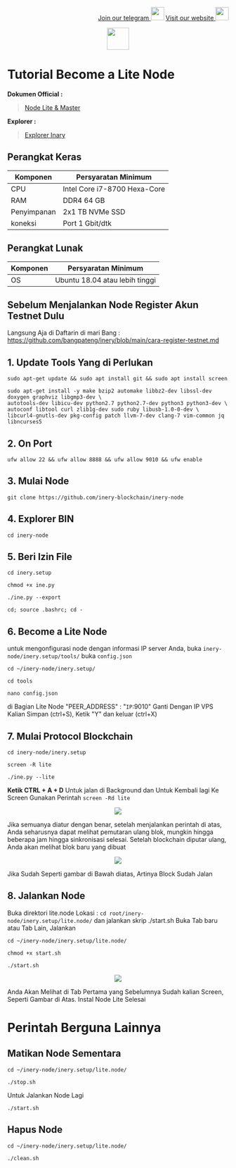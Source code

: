 <p style="font-size:14px" align="right">
<a href="https://t.me/bangpateng_group" target="_blank">Join our telegram <img src="https://user-images.githubusercontent.com/50621007/183283867-56b4d69f-bc6e-4939-b00a-72aa019d1aea.png" width="30"/></a>
<a href="https://bangpateng.com/" target="_blank">Visit our website <img src="https://user-images.githubusercontent.com/38981255/184068977-2d456b1a-9b50-4b75-a0a7-4909a7c78991.png" width="30"/></a>
</p>

<p align="center">
  <img height="50" height="auto" src="https://user-images.githubusercontent.com/38981255/184088981-3f7376ae-7039-4915-98f5-16c3637ccea3.PNG">
</p>

# Tutorial Become a Lite Node

**Dokumen Official :**
> [Node Lite & Master](https://docs.inery.io/docs/category/lite--master-nodes)

**Explorer :**
> [Explorer Inary](https://explorer.inery.io/ "Explorer Inary")

## Perangkat Keras

|  Komponen |  Persyaratan Minimum |
| ------------ | ------------ |
| CPU  | Intel Core i7-8700 Hexa-Core  |
| RAM | DDR4 64 GB  |
| Penyimpanan  | 2x1 TB NVMe SSD |
| koneksi | Port 1 Gbit/dtk |

## Perangkat Lunak

|Komponen | Persyaratan Minimum |
| ------------ | ------------ |
| OS |  Ubuntu 18.04 atau lebih tinggi | 

## Sebelum Menjalankan Node Register Akun Testnet Dulu
Langsung Aja di Daftarin di mari Bang : https://github.com/bangpateng/inery/blob/main/cara-register-testnet.md

## 1. Update Tools Yang di Perlukan
```
sudo apt-get update && sudo apt install git && sudo apt install screen
```
```
sudo apt-get install -y make bzip2 automake libbz2-dev libssl-dev doxygen graphviz libgmp3-dev \
autotools-dev libicu-dev python2.7 python2.7-dev python3 python3-dev \
autoconf libtool curl zlib1g-dev sudo ruby libusb-1.0-0-dev \
libcurl4-gnutls-dev pkg-config patch llvm-7-dev clang-7 vim-common jq libncurses5
```
## 2. On Port
```
ufw allow 22 && ufw allow 8888 && ufw allow 9010 && ufw enable
```
## 3. Mulai Node
```
git clone https://github.com/inery-blockchain/inery-node
```
## 4. Explorer BIN
```
cd inery-node
```
## 5. Beri Izin File
```
cd inery.setup
```
```
chmod +x ine.py
```
```
./ine.py --export
```
```
cd; source .bashrc; cd -
```
## 6. Become a Lite Node
untuk mengonfigurasi node dengan informasi IP server Anda, buka `inery-node/inery.setup/tools/` buka `config.json`
```
cd ~/inery-node/inery.setup/
```
```
cd tools
```
```
nano config.json
```
di Bagian Lite Node "PEER_ADDRESS" : "`IP`:9010" Ganti Dengan IP VPS Kalian
Simpan (ctrl+S), Ketik "Y" dan keluar (ctrl+X)

## 7. Mulai Protocol Blockchain
```
cd inery-node/inery.setup
```
```
screen -R lite
```
```
./ine.py --lite
```
**Ketik CTRL + A + D** Untuk jalan di Background dan Untuk Kembali lagi Ke Screen Gunakan Perintah `screen -Rd lite`
<p align="center">
  <img height="auto" height="auto" src="https://user-images.githubusercontent.com/38981255/184091596-3a11bd09-7b26-4cd9-a444-a14facf332a3.PNG">
</p>

Jika semuanya diatur dengan benar, setelah menjalankan perintah di atas, Anda seharusnya dapat melihat pemutaran ulang blok, mungkin hingga beberapa jam hingga sinkronisasi selesai. Setelah blockchain diputar ulang, Anda akan melihat blok baru yang dibuat

<p align="center">
  <img height="auto" height="auto" src="https://user-images.githubusercontent.com/38981255/184104361-73d223ce-0f70-408d-bec8-7aefea128dc6.png">
</p>

Jika Sudah Seperti gambar di Bawah diatas, Artinya Block Sudah Jalan

## 8. Jalankan Node
Buka direktori lite.node Lokasi : `cd root/inery-node/inery.setup/lite.node/` dan jalankan skrip ./start.sh
Buka Tab baru atau Tab Lain, Jalankan
```
cd ~/inery-node/inery.setup/lite.node/
```
```
chmod +x start.sh
```
```
./start.sh
```

<p align="center">
  <img height="auto" height="auto" src="https://user-images.githubusercontent.com/38981255/184124841-87e95c29-2a1c-4d7e-beac-31a35549869e.PNG">
</p>

Anda Akan Melihat di Tab Pertama yang Sebelumnya Sudah kalian Screen, Seperti Gambar di Atas. Instal Node Lite Selesai

# Perintah Berguna Lainnya
## Matikan Node Sementara
```
cd ~/inery-node/inery.setup/lite.node/
```
```
./stop.sh
```
Untuk Jalankan Node Lagi
```
./start.sh
```
## Hapus Node
```
cd ~/inery-node/inery.setup/lite.node/
```
```
./clean.sh
```
